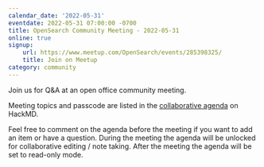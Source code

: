 ```yaml
---
calendar_date: '2022-05-31'
eventdate: 2022-05-31 07:00:00 -0700
title: OpenSearch Community Meeting - 2022-05-31
online: true
signup:
    url: https://www.meetup.com/OpenSearch/events/285398325/
    title: Join on Meetup
category: community
---
```


Join us for Q&A at an open office community meeting.

Meeting topics and passcode are listed in the [collaborative agenda](https://hackmd.io/@HmdZWaVnQU6M8icdvC5TwQ/r17RFR64c) on HackMD.

Feel free to comment on the agenda before the meeting if you want to add an item or have a question.
During the meeting the agenda will be unlocked for collaborative editing / note taking. After the meeting the agenda will be set to read-only mode.
